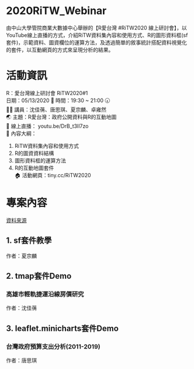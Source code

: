 # 2020RiTW_Webinar
由中山大學管院商業大數據中心舉辦的【R愛台灣 #RiTW2020 線上研討會】，以YouTube線上直播的方式，介紹RiTW資料集內容和使用方式、R的圖形資料框(sf套件)，示範資料、圖資欄位的運算方法，及透過簡單的敘事統計搭配資料視覺化的套件，以互動網頁的方式來呈現分析的結果。

# 活動資訊

R：愛台灣線上研討會 RiTW2020#1 <br>
日期：05/13/2020 📅     時間：19:30 ~ 21:00 🕢 <br>
👩‍🏫 講員：沈佳蒨、唐思琪、夏宗麟、卓雍然 <br>
🌏 主題：R愛台灣：政府公開資料與R的互動地圖 <br>
🎤 線上直播： youtu.be/DrB_t3Il7zo <br>
🎯 內容大綱： <br>
1. RiTW資料集內容和使用方式 <br>
2. R的圖資資料結構 <br>
3. 圖形資料框的運算方法 <br>
4. R的互動地圖套件 <br>
🏠 活動網頁：tiny.cc/RiTW2020 <br>

# 專案內容

[資料來源](https://github.com/gtonychuo/RiTW108)

## 1. sf套件教學
作者：夏宗麟

## 2. tmap套件Demo
### 高雄市輕軌捷運沿線房價研究
作者：沈佳蒨

## 3. leaflet.minicharts套件Demo
### 台灣政府預算支出分析(2011-2019)
作者：唐思琪
